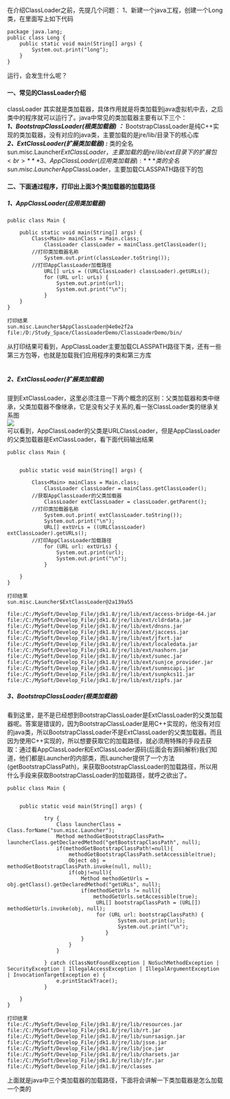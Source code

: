 在介绍ClassLoader之前，先提几个问题：
1、新建一个java工程，创建一个Long类，在里面写上如下代码
```
package java.lang;
public class Long {
	public static void main(String[] args) {
		System.out.print("long");
	}
}

```
运行，会发生什么呢？

#### 一、常见的ClassLoader介绍
classLoader 其实就是类加载器，具体作用就是将类加载到java虚拟机中去，之后类中的程序就可以运行了。java中常见的类加载器主要有以下三个：<br>
***1、BootstrapClassLoader(根类加载器) ：*** BootstrapClassLoader是纯C++实现的类加载器，没有对应的java类，主要加载的是jre/lib/目录下的核心库<br>
***2、ExtClassLoader(扩展类加载器) :*** 类的全名sun.misc.Launcher$ExtClassLoader，主要加载的是jre/lib/ext目录下的扩展包<br>
***3、AppClassLoader(应用类加载器) :*** 类的全名sun.misc.Launcher$AppClassLoader，主要加载CLASSPATH路径下的包<br>

#### 二、下面通过程序，打印出上面3个类加载器的加载路径
##### 1、AppClassLoader(应用类加载器)
```
public class Main {
	
	public static void main(String[] args) {
		Class<Main> mainClass = Main.class;
	        ClassLoader classLoader = mainClass.getClassLoader();
		//打印类加载器名称
	        System.out.print(classLoader.toString());
		//打印AppClassLoader加载路径
	        URL[] urLs = ((URLClassLoader) classLoader).getURLs();
	        for (URL url: urLs) {
	            System.out.print(url);
	            System.out.print("\n");
	        }
	}
}

打印结果
sun.misc.Launcher$AppClassLoader@4e0e2f2a
file:/D:/Study_Space/ClassLoaderDemo/ClassLoaderDemo/bin/

```
从打印结果可看到，AppClassLoader主要加载CLASSPATH路径下类，还有一些第三方包等，也就是加载我们应用程序的类和第三方库<br><br>

##### 2、ExtClassLoader(扩展类加载器)
提到ExtClassLoader，这里必须注意一下两个概念的区别：父类加载器和类中继承，父类加载器不像继承，它是没有父子关系的,看一张ClassLoader类的继承关系图<br>
![](https://github.com/tongsiw/Interview/blob/master/picture/java_classloader.png) <br>
可以看到，AppClassLoader的父类是URLClassLoader，但是AppClassLoader的父类加载器是ExtClassLoader，看下面代码输出结果

```
public class Main {
	

	public static void main(String[] args) {
		
		Class<Main> mainClass = Main.class;
	        ClassLoader classLoader = mainClass.getClassLoader();
		//获取AppClassLoader的父类加载器
	        ClassLoader extClassLoader = classLoader.getParent();
		//打印类加载器名称
	        System.out.print( extClassLoader.toString());
	        System.out.print("\n");
	        URL[] extUrLs = ((URLClassLoader) extClassLoader).getURLs();
		//打印AppClassLoader加载路径
	        for (URL url: extUrLs) {
	            System.out.print(url);
	            System.out.print("\n");
	        }
	  
	}
}

打印结果
sun.misc.Launcher$ExtClassLoader@2a139a55

file:/C:/MySoft/Develop_File/jdk1.8/jre/lib/ext/access-bridge-64.jar
file:/C:/MySoft/Develop_File/jdk1.8/jre/lib/ext/cldrdata.jar
file:/C:/MySoft/Develop_File/jdk1.8/jre/lib/ext/dnsns.jar
file:/C:/MySoft/Develop_File/jdk1.8/jre/lib/ext/jaccess.jar
file:/C:/MySoft/Develop_File/jdk1.8/jre/lib/ext/jfxrt.jar
file:/C:/MySoft/Develop_File/jdk1.8/jre/lib/ext/localedata.jar
file:/C:/MySoft/Develop_File/jdk1.8/jre/lib/ext/nashorn.jar
file:/C:/MySoft/Develop_File/jdk1.8/jre/lib/ext/sunec.jar
file:/C:/MySoft/Develop_File/jdk1.8/jre/lib/ext/sunjce_provider.jar
file:/C:/MySoft/Develop_File/jdk1.8/jre/lib/ext/sunmscapi.jar
file:/C:/MySoft/Develop_File/jdk1.8/jre/lib/ext/sunpkcs11.jar
file:/C:/MySoft/Develop_File/jdk1.8/jre/lib/ext/zipfs.jar
```

##### 3、BootstrapClassLoader(根类加载器)
看到这里，是不是已经想到BootstrapClassLoader是ExtClassLoader的父类加载器呢。答案是错误的，因为BootstrapClassLoader是用C++实现的，他没有对应的java类，所以BootstrapClassLoader不是ExtClassLoader的父类加载器。而且因为使用C++实现的，所以想要获取它的加载路径，就必须用特殊的手段去获取：通过看AppClassLoader和ExtClassLoader源码(后面会有源码解析)我们知道，他们都是Launcher的内部类，而Launcher提供了一个方法(getBootstrapClassPath)，来获取BootstrapClassLoader的加载路径，所以用什么手段来获取BootstrapClassLoader的加载路径，就呼之欲出了。

```
public class Main {
	

	public static void main(String[] args) {
	        
	        try {
				Class launcherClass = Class.forName("sun.misc.Launcher");
				Method methodGetBootstrapClassPath= launcherClass.getDeclaredMethod("getBootstrapClassPath", null);
				if(methodGetBootstrapClassPath!=null){
					methodGetBootstrapClassPath.setAccessible(true);
					Object obj = methodGetBootstrapClassPath.invoke(null, null);
					if(obj!=null){
						Method methodGetUrls =  obj.getClass().getDeclaredMethod("getURLs", null);
						if(methodGetUrls != null){
							methodGetUrls.setAccessible(true);
							 URL[] bootstrapClassPath = (URL[]) methodGetUrls.invoke(obj, null);
							 for (URL url: bootstrapClassPath) {
						            System.out.print(url);
						            System.out.print("\n");
						        }
						}
					}
				}
				
			} catch (ClassNotFoundException | NoSuchMethodException | SecurityException | IllegalAccessException | IllegalArgumentException | InvocationTargetException e) {
				e.printStackTrace();
			}
	        
	}
}

打印结果
file:/C:/MySoft/Develop_File/jdk1.8/jre/lib/resources.jar
file:/C:/MySoft/Develop_File/jdk1.8/jre/lib/rt.jar
file:/C:/MySoft/Develop_File/jdk1.8/jre/lib/sunrsasign.jar
file:/C:/MySoft/Develop_File/jdk1.8/jre/lib/jsse.jar
file:/C:/MySoft/Develop_File/jdk1.8/jre/lib/jce.jar
file:/C:/MySoft/Develop_File/jdk1.8/jre/lib/charsets.jar
file:/C:/MySoft/Develop_File/jdk1.8/jre/lib/jfr.jar
file:/C:/MySoft/Develop_File/jdk1.8/jre/classes

```
上面就是java中三个类加载器的加载路径，下面将会讲解一下类加载器是怎么加载一个类的










